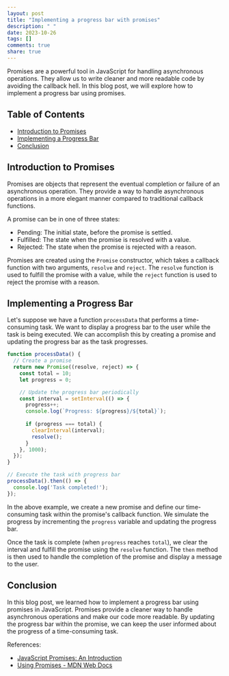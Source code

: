 ```yaml
---
layout: post
title: "Implementing a progress bar with promises"
description: " "
date: 2023-10-26
tags: []
comments: true
share: true
---
```


Promises are a powerful tool in JavaScript for handling asynchronous operations. They allow us to write cleaner and more readable code by avoiding the callback hell. In this blog post, we will explore how to implement a progress bar using promises.

## Table of Contents
- [Introduction to Promises](#introduction-to-promises)
- [Implementing a Progress Bar](#implementing-a-progress-bar)
- [Conclusion](#conclusion)

## Introduction to Promises 

Promises are objects that represent the eventual completion or failure of an asynchronous operation. They provide a way to handle asynchronous operations in a more elegant manner compared to traditional callback functions.

A promise can be in one of three states:
- Pending: The initial state, before the promise is settled.
- Fulfilled: The state when the promise is resolved with a value.
- Rejected: The state when the promise is rejected with a reason.

Promises are created using the `Promise` constructor, which takes a callback function with two arguments, `resolve` and `reject`. The `resolve` function is used to fulfill the promise with a value, while the `reject` function is used to reject the promise with a reason.

## Implementing a Progress Bar

Let's suppose we have a function `processData` that performs a time-consuming task. We want to display a progress bar to the user while the task is being executed. We can accomplish this by creating a promise and updating the progress bar as the task progresses.

```javascript
function processData() {
  // Create a promise
  return new Promise((resolve, reject) => {
    const total = 10;
    let progress = 0;

    // Update the progress bar periodically
    const interval = setInterval(() => {
      progress++;
      console.log(`Progress: ${progress}/${total}`);
      
      if (progress === total) {
        clearInterval(interval);
        resolve();
      }
    }, 1000);
  });
}

// Execute the task with progress bar
processData().then(() => {
  console.log('Task completed!');
});
```

In the above example, we create a new promise and define our time-consuming task within the promise's callback function. We simulate the progress by incrementing the `progress` variable and updating the progress bar.

Once the task is complete (when `progress` reaches `total`), we clear the interval and fulfill the promise using the `resolve` function. The `then` method is then used to handle the completion of the promise and display a message to the user.

## Conclusion

In this blog post, we learned how to implement a progress bar using promises in JavaScript. Promises provide a cleaner way to handle asynchronous operations and make our code more readable. By updating the progress bar within the promise, we can keep the user informed about the progress of a time-consuming task.

References:
- [JavaScript Promises: An Introduction](https://developer.mozilla.org/en-US/docs/Web/JavaScript/Reference/Global_Objects/Promise)
- [Using Promises - MDN Web Docs](https://developer.mozilla.org/en-US/docs/Web/JavaScript/Guide/Using_promises)